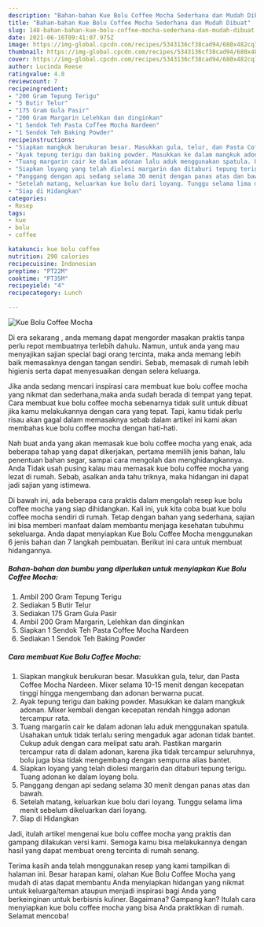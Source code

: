 ```yaml
---
description: "Bahan-bahan Kue Bolu Coffee Mocha Sederhana dan Mudah Dibuat"
title: "Bahan-bahan Kue Bolu Coffee Mocha Sederhana dan Mudah Dibuat"
slug: 148-bahan-bahan-kue-bolu-coffee-mocha-sederhana-dan-mudah-dibuat
date: 2021-06-16T09:41:07.975Z
image: https://img-global.cpcdn.com/recipes/5343136cf38cad94/680x482cq70/kue-bolu-coffee-mocha-foto-resep-utama.jpg
thumbnail: https://img-global.cpcdn.com/recipes/5343136cf38cad94/680x482cq70/kue-bolu-coffee-mocha-foto-resep-utama.jpg
cover: https://img-global.cpcdn.com/recipes/5343136cf38cad94/680x482cq70/kue-bolu-coffee-mocha-foto-resep-utama.jpg
author: Lucinda Reese
ratingvalue: 4.8
reviewcount: 7
recipeingredient:
- "200 Gram Tepung Terigu"
- "5 Butir Telur"
- "175 Gram Gula Pasir"
- "200 Gram Margarin Lelehkan dan dinginkan"
- "1 Sendok Teh Pasta Coffee Mocha Nardeen"
- "1 Sendok Teh Baking Powder"
recipeinstructions:
- "Siapkan mangkuk berukuran besar. Masukkan gula, telur, dan Pasta Coffee Mocha Nardeen. Mixer selama 10-15 menit dengan kecepatan tinggi hingga mengembang dan adonan berwarna pucat."
- "Ayak tepung terigu dan baking powder. Masukkan ke dalam mangkuk adonan. Mixer kembali dengan kecepatan rendah hingga adonan tercampur rata."
- "Tuang margarin cair ke dalam adonan lalu aduk menggunakan spatula. Usahakan untuk tidak terlalu sering mengaduk agar adonan tidak bantet. Cukup aduk dengan cara melipat satu arah. Pastikan margarin tercampur rata di dalam adonan, karena jika tidak tercampur seluruhnya, bolu juga bisa tidak mengembang dengan sempurna alias bantet."
- "Siapkan loyang yang telah diolesi margarin dan ditaburi tepung terigu. Tuang adonan ke dalam loyang bolu."
- "Panggang dengan api sedang selama 30 menit dengan panas atas dan bawah."
- "Setelah matang, keluarkan kue bolu dari loyang. Tunggu selama lima menit sebelum dikeluarkan dari loyang."
- "Siap di Hidangkan"
categories:
- Resep
tags:
- kue
- bolu
- coffee

katakunci: kue bolu coffee 
nutrition: 290 calories
recipecuisine: Indonesian
preptime: "PT22M"
cooktime: "PT35M"
recipeyield: "4"
recipecategory: Lunch

---
```



![Kue Bolu Coffee Mocha](https://img-global.cpcdn.com/recipes/5343136cf38cad94/680x482cq70/kue-bolu-coffee-mocha-foto-resep-utama.jpg)

Di era  sekarang , anda memang dapat mengorder masakan praktis tanpa perlu repot membuatnya terlebih dahulu. Namun, untuk anda yang mau menyajikan sajian special bagi orang tercinta, maka anda memang lebih baik memasaknya dengan tangan sendiri. Sebab, memasak di rumah lebih higienis serta dapat menyesuaikan dengan selera keluarga.

Jika anda sedang mencari inspirasi cara membuat kue bolu coffee mocha yang nikmat dan sederhana,maka anda sudah berada di tempat yang tepat. Cara membuat kue bolu coffee mocha  sebenarnya tidak sulit untuk dibuat jika kamu melakukannya dengan cara yang tepat. Tapi, kamu tidak perlu risau akan gagal dalam memasaknya 
sebab dalam artikel ini kami akan membahas kue bolu coffee mocha dengan hati-hati.  



Nah buat anda yang akan memasak kue bolu coffee mocha yang enak, ada beberapa tahap yang dapat dikerjakan, pertama memilih jenis bahan, lalu penentuan bahan segar, sampai cara mengolah dan menghidangkannya. Anda Tidak usah pusing kalau mau memasak kue bolu coffee mocha yang lezat di rumah. Sebab, asalkan anda  tahu triknya, maka hidangan ini dapat jadi sajian yang istimewa.

Di bawah ini, ada beberapa cara praktis  dalam mengolah resep kue bolu coffee mocha yang siap dihidangkan. Kali ini, yuk kita coba buat kue bolu coffee mocha sendiri di rumah. Tetap dengan bahan yang sederhana, sajian ini bisa memberi manfaat dalam membantu menjaga kesehatan tubuhmu sekeluarga. Anda dapat menyiapkan Kue Bolu Coffee Mocha menggunakan 6 jenis bahan dan 7 langkah pembuatan. Berikut ini cara untuk membuat hidangannya.

<!--inarticleads1-->

##### Bahan-bahan dan bumbu yang diperlukan untuk menyiapkan Kue Bolu Coffee Mocha:

1. Ambil 200 Gram Tepung Terigu
1. Sediakan 5 Butir Telur
1. Sediakan 175 Gram Gula Pasir
1. Ambil 200 Gram Margarin, Lelehkan dan dinginkan
1. Siapkan 1 Sendok Teh Pasta Coffee Mocha Nardeen
1. Sediakan 1 Sendok Teh Baking Powder




<!--inarticleads2-->

##### Cara membuat Kue Bolu Coffee Mocha:

1. Siapkan mangkuk berukuran besar. Masukkan gula, telur, dan Pasta Coffee Mocha Nardeen. Mixer selama 10-15 menit dengan kecepatan tinggi hingga mengembang dan adonan berwarna pucat.
1. Ayak tepung terigu dan baking powder. Masukkan ke dalam mangkuk adonan. Mixer kembali dengan kecepatan rendah hingga adonan tercampur rata.
1. Tuang margarin cair ke dalam adonan lalu aduk menggunakan spatula. Usahakan untuk tidak terlalu sering mengaduk agar adonan tidak bantet. Cukup aduk dengan cara melipat satu arah. Pastikan margarin tercampur rata di dalam adonan, karena jika tidak tercampur seluruhnya, bolu juga bisa tidak mengembang dengan sempurna alias bantet.
1. Siapkan loyang yang telah diolesi margarin dan ditaburi tepung terigu. Tuang adonan ke dalam loyang bolu.
1. Panggang dengan api sedang selama 30 menit dengan panas atas dan bawah.
1. Setelah matang, keluarkan kue bolu dari loyang. Tunggu selama lima menit sebelum dikeluarkan dari loyang.
1. Siap di Hidangkan




Jadi, itulah artikel mengenai  kue bolu coffee mocha  yang praktis dan gampang dilakukan versi kami. Semoga kamu bisa melakukannya dengan hasil yang dapat membuat oreng tercinta di rumah senang. 

Terima kasih anda telah menggunakan resep yang kami tampilkan di halaman ini. Besar harapan kami, olahan  Kue Bolu Coffee Mocha yang mudah di atas dapat membantu Anda menyiapkan hidangan yang nikmat untuk keluarga/teman ataupun menjadi inspirasi bagi Anda yang berkeinginan untuk berbisnis kuliner. Bagaimana? Gampang kan? Itulah cara menyiapkan kue bolu coffee mocha yang bisa Anda praktikkan di rumah. Selamat mencoba!


